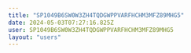 ```yaml
---
title: "SP1049B6SW0W3ZH4TQDGWPPVARFHCHM3MFZ89MHG5"
date: 2024-05-03T07:27:16.825Z
user: SP1049B6SW0W3ZH4TQDGWPPVARFHCHM3MFZ89MHG5
layout: "users"
---
```

    